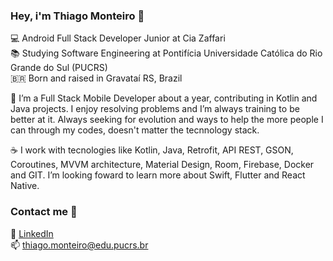 ### Hey, i'm Thiago Monteiro 👋

💻 Android Full Stack Developer Junior at Cia Zaffari <br>
📚 Studying Software Engineering at Pontifícia Universidade Católica do Rio Grande do Sul (PUCRS) <br>
🇧🇷 	Born and raised in Gravataí RS, Brazil <br>


🚀 I’m a Full Stack Mobile Developer about a year, contributing in Kotlin and Java projects. I enjoy resolving problems and I’m always training to be better at it. Always seeking for evolution and ways to help the more people I can through my codes, doesn't matter the tecnnology stack.


☕ I work with tecnologies like Kotlin, Java, Retrofit, API REST, GSON, Coroutines, MVVM architecture, Material Design, Room, Firebase, Docker and GIT.
I’m looking foward to learn more about Swift, Flutter and React Native.

### Contact me 👔

💼 [LinkedIn](https://www.linkedin.com/in/thiagomonteiro03/) <br>
📫 thiago.monteiro@edu.pucrs.br <br>
